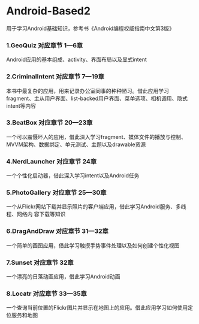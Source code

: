 # Android-Based2
用于学习Android基础知识，参考书《Android编程权威指南中文第3版》
### 1.GeoQuiz 对应章节		1—6章
Android应用的基本组成、activity、界面布局以及显式intent

### 2.CriminalIntent 对应章节		7—19章
本书中最复杂的应用，用来记录办公室同事的种种陋习。借此应用学习fragment、主从用户界面、list-backed用户界面、菜单选项、相机调用、隐式intent等内容

### 3.BeatBox 对应章节		20—23章
一个可以震慑坏人的应用，借此深入学习fragment、媒体文件的播放与控制、MVVM架构、数据绑定、单元测试、主题以及drawable资源

### 4.NerdLauncher 对应章节		24章
一个个性化启动器，借此深入学习intent以及Android任务

### 5.PhotoGallery 对应章节		25—30章
一个从Flickr网站下载并显示照片的客户端应用，借此学习Android服务、多线程、网络内
容下载等知识

### 6.DragAndDraw 对应章节		31—32章
一个简单的画图应用，借此学习触摸手势事件处理以及如何创建个性化视图

### 7.Sunset 对应章节		32章
一个漂亮的日落动画应用，借此学习Android动画

### 8.Locatr 对应章节		33—35章
一个查询当前位置的Flickr图片并显示在地图上的应用。借此应用学习如何使用定位服务和地图
